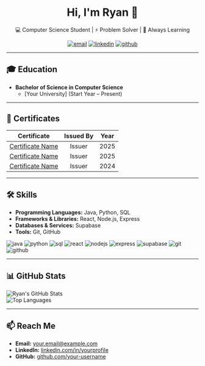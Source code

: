 <h1 align="center">Hi, I'm Ryan 👋</h1>
<p align="center">
  💻 Computer Science Student | ⚡ Problem Solver | 🌱 Always Learning
</p>

<p align="center">
  <a href="mailto:your.email@example.com"><img src="https://img.icons8.com/?size=48&id=qyRpAggnV0zH&format=png" alt="email"/></a>
  <a href="https://www.linkedin.com/in/yourprofile"><img src="https://img.icons8.com/?size=48&id=xuvGCOXi8Wyg&format=png" alt="linkedin"/></a>
  <a href="https://github.com/your-username"><img src="https://img.icons8.com/?size=48&id=AZOZNnY73haj&format=png" alt="github"/></a>
</p>

---

## 🎓 Education
- **Bachelor of Science in Computer Science**  
  - [Your University] (Start Year – Present)  

---

## 🏅 Certificates  

| Certificate | Issued By | Year |
|-------------|:---------:|:----:|
| [Certificate Name](link-to-certificate) | Issuer | 2025 |
| [Certificate Name](link-to-certificate) | Issuer | 2025 |
| [Certificate Name](link-to-certificate) | Issuer | 2024 |

---

## 🛠️ Skills
- **Programming Languages:** Java, Python, SQL  
- **Frameworks & Libraries:** React, Node.js, Express  
- **Databases & Services:** Supabase  
- **Tools:** Git, GitHub  

<p>
  <img src="https://img.icons8.com/color/48/java-coffee-cup-logo.png" alt="java"/>
  <img src="https://img.icons8.com/color/48/python.png" alt="python"/>
  <img src="https://img.icons8.com/ios-filled/48/database.png" alt="sql"/>
  <img src="https://img.icons8.com/color/48/react-native.png" alt="react"/>
  <img src="https://img.icons8.com/color/48/nodejs.png" alt="nodejs"/>
  <img src="https://img.icons8.com/?size=48&id=6RhG3i0lMHCf&format=png" alt="express"/>
  <img src="https://img.icons8.com/?size=48&id=sH0rW2TvYdr9&format=png" alt="supabase"/>
  <img src="https://img.icons8.com/color/48/git.png" alt="git"/>
  <img src="https://img.icons8.com/material-outlined/48/github.png" alt="github"/>
</p>

---

## 📊 GitHub Stats
![Ryan's GitHub Stats](https://github-readme-stats.vercel.app/api?username=your-username&show_icons=true&theme=tokyonight)  
![Top Languages](https://github-readme-stats.vercel.app/api/top-langs/?username=your-username&layout=compact&theme=tokyonight)  

---

## 📫 Reach Me
- **Email:** [your.email@example.com](mailto:your.email@example.com)  
- **LinkedIn:** [linkedin.com/in/yourprofile](https://linkedin.com/in/yourprofile)  
- **GitHub:** [github.com/your-username](https://github.com/your-username)  
